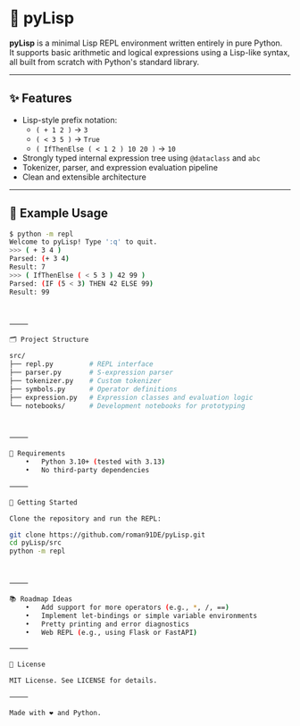 # 🐍 pyLisp

**pyLisp** is a minimal Lisp REPL environment written entirely in pure Python.  
It supports basic arithmetic and logical expressions using a Lisp-like syntax, all built from scratch with Python's standard library.

---

## ✨ Features

- Lisp-style prefix notation:
  - `( + 1 2 )` → `3`
  - `( < 3 5 )` → `True`
  - `( IfThenElse ( < 1 2 ) 10 20 )` → `10`
- Strongly typed internal expression tree using `@dataclass` and `abc`
- Tokenizer, parser, and expression evaluation pipeline
- Clean and extensible architecture

---

## 🧪 Example Usage

```bash
$ python -m repl
Welcome to pyLisp! Type ':q' to quit.
>>> ( + 3 4 )
Parsed: (+ 3 4)
Result: 7
>>> ( IfThenElse ( < 5 3 ) 42 99 )
Parsed: (IF (5 < 3) THEN 42 ELSE 99)
Result: 99



⸻

🗂️ Project Structure

src/
├── repl.py         # REPL interface
├── parser.py       # S-expression parser
├── tokenizer.py    # Custom tokenizer
├── symbols.py      # Operator definitions
├── expression.py   # Expression classes and evaluation logic
└── notebooks/      # Development notebooks for prototyping



⸻

🧰 Requirements
	•	Python 3.10+ (tested with 3.13)
	•	No third-party dependencies

⸻

🚀 Getting Started

Clone the repository and run the REPL:

git clone https://github.com/roman91DE/pyLisp.git
cd pyLisp/src
python -m repl



⸻

📚 Roadmap Ideas
	•	Add support for more operators (e.g., *, /, ==)
	•	Implement let-bindings or simple variable environments
	•	Pretty printing and error diagnostics
	•	Web REPL (e.g., using Flask or FastAPI)

⸻

📝 License

MIT License. See LICENSE for details.

⸻

Made with ❤️ and Python.
